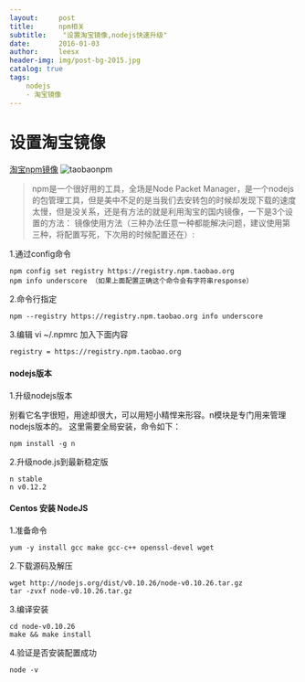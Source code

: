 ```yaml
---
layout:     post
title:      npm相关
subtitle:    "设置淘宝镜像,nodejs快速升级"
date:       2016-01-03
author:     leesx
header-img: img/post-bg-2015.jpg
catalog: true
tags:
    nodejs
    - 淘宝镜像
---
```

#  **设置淘宝镜像**
[淘宝npm镜像](https://npm.taobao.org/)
![taobaonpm](https://zos.alipayobjects.com/rmsportal/UQvFKvLLWPPmxTM.png)

> npm是一个很好用的工具，全场是Node Packet Manager，是一个nodejs的包管理工具，但是美中不足的是当我们去安转包的时候却发现下载的速度太慢，但是没关系，还是有方法的就是利用淘宝的国内镜像，一下是3个设置的方法：
镜像使用方法（三种办法任意一种都能解决问题，建议使用第三种，将配置写死，下次用的时候配置还在）:

1.通过config命令

```
npm config set registry https://registry.npm.taobao.org 
npm info underscore （如果上面配置正确这个命令会有字符串response）
```

2.命令行指定

```
npm --registry https://registry.npm.taobao.org info underscore 
```
3.编辑  vi ~/.npmrc 加入下面内容

```
registry = https://registry.npm.taobao.org
```
#### **nodejs版本**

1.升级nodejs版本

别看它名字很短，用途却很大，可以用短小精悍来形容。n模块是专门用来管理nodejs版本的。
这里需要全局安装，命令如下：
```
npm install -g n
```
2.升级node.js到最新稳定版

```
n stable
n v0.12.2
```
#### **Centos 安装 NodeJS**
1.准备命令

```
yum -y install gcc make gcc-c++ openssl-devel wget
```
2.下载源码及解压

```
wget http://nodejs.org/dist/v0.10.26/node-v0.10.26.tar.gz
tar -zvxf node-v0.10.26.tar.gz
```
3.编译安装

```
cd node-v0.10.26
make && make install
```
4.验证是否安装配置成功

`node -v`
